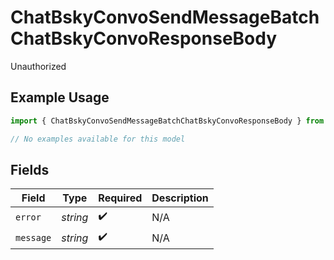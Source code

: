 # ChatBskyConvoSendMessageBatchChatBskyConvoResponseBody

Unauthorized

## Example Usage

```typescript
import { ChatBskyConvoSendMessageBatchChatBskyConvoResponseBody } from "bluesky/models/errors";

// No examples available for this model
```

## Fields

| Field              | Type               | Required           | Description        |
| ------------------ | ------------------ | ------------------ | ------------------ |
| `error`            | *string*           | :heavy_check_mark: | N/A                |
| `message`          | *string*           | :heavy_check_mark: | N/A                |
